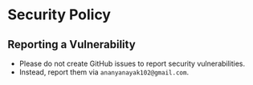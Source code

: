 # Security Policy

## Reporting a Vulnerability

- Please do not create GitHub issues to report security vulnerabilities.
- Instead, report them via `ananyanayak102@gmail.com`.
